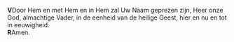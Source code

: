 **V**Door Hem en met Hem en in Hem zal Uw Naam geprezen zijn, Heer onze
God, almachtige Vader, in de eenheid van de heilige Geest, hier en nu en
tot in eeuwigheid.\
**R**Amen.
